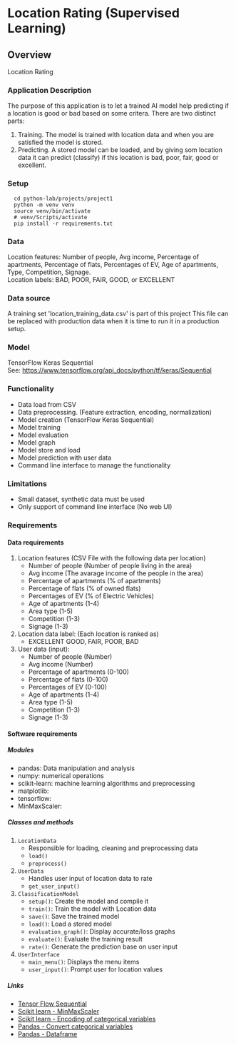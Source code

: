 # Location Rating (Supervised Learning)

## Overview

Location Rating

### Application Description
The purpose of this application is to let a trained AI model help predicting if a location is good or bad based on some critera.
There are two distinct parts:
1. Training. The model is trained with location data and when you are satisfied the model is stored. 
2. Predicting. A stored model can be loaded, and by giving som location data it can predict (classify) if this location is bad, poor, fair, good or excellent. 

### Setup
      cd python-lab/projects/project1
      python -m venv venv
      source venv/bin/activate
      # venv/Scripts/activate
      pip install -r requirements.txt

### Data
Location features: Number of people, Avg income, Percentage of apartments, Percentage of flats, Percentages of EV,  Age of apartments, Type, Competition, Signage.\
Location labels: BAD, POOR, FAIR, GOOD, or EXCELLENT

### Data source
A training set 'location_training_data.csv' is part of this project
This file can be replaced with production data when it is time to run it in a production setup.

### Model
TensorFlow Keras Sequential \
See: https://www.tensorflow.org/api_docs/python/tf/keras/Sequential

### Functionality
* Data load from CSV
* Data preprocessing. (Feature extraction, encoding, normalization)
* Model creation (TensorFlow Keras Sequential)
* Model training 
* Model evaluation
* Model graph
* Model store and load 
* Model prediction with user data
* Command line interface to manage the functionality

### Limitations
* Small dataset, synthetic data must be used
* Only support of command line interface (No web UI) 

### Requirements

#### Data requirements
1. Location features (CSV File with the following data per location)
   * Number of people (Number of people living in the area)
   * Avg income (The avarage income of the people in the area)
   * Percentage of apartments (% of apartments)
   * Percentage of flats (% of owned flats)
   * Percentages of EV (% of Electric Vehicles)
   * Age of apartments (1-4)
   * Area type (1-5)
   * Competition (1-3)
   * Signage (1-3)
2. Location data label: (Each location is ranked as)
   * EXCELLENT GOOD, FAIR, POOR, BAD
3. User data (input):
   * Number of people (Number)
   * Avg income (Number)
   * Percentage of apartments (0-100)
   * Percentage of flats (0-100)
   * Percentages of EV (0-100)
   * Age of apartments (1-4)
   * Area type (1-5)
   * Competition (1-3)
   * Signage (1-3)

#### Software requirements

##### Modules #####

* pandas: Data manipulation and analysis
* numpy: numerical operations
* scikit-learn: machine learning algorithms and preprocessing
* matplotlib: 
* tensorflow: 
* MinMaxScaler: 

##### Classes and methods #####

1. `LocationData`
    * Responsible for loading, cleaning and preprocessing data
    * `load()`
    * `preprocess()`
2. `UserData`
    * Handles user input of location data to rate
    * `get_user_input()`
3. `ClassificationModel`
    * `setup()`: Create the model and compile it 
    * `train()`: Train the model with Location data
    * `save()`: Save the trained model
    * `load()`: Load a stored model
    * `evaluation_graph()`: Display accurate/loss graphs
    * `evaluate()`: Evaluate the training result
    * `rate()`: Generate the prediction base on user input 
4. `UserInterface`
    * `main_menu()`: Displays the menu items 
    * `user_input()`: Prompt user for location values

##### Links #####
* [Tensor Flow Sequential](https://www.tensorflow.org/guide/keras/sequential_model)
* [Scikit learn - MinMaxScaler](https://scikit-learn.org/1.5/modules/generated/sklearn.preprocessing.MinMaxScaler.html)
* [Scikit learn - Encoding of categorical variables](https://inria.github.io/scikit-learn-mooc/python_scripts/03_categorical_pipeline.html)
* [Pandas - Convert categorical variables](https://pandas.pydata.org/docs/reference/api/pandas.get_dummies.html)
* [Pandas - Dataframe](https://pandas.pydata.org/docs/reference/api/pandas.DataFrame.html)